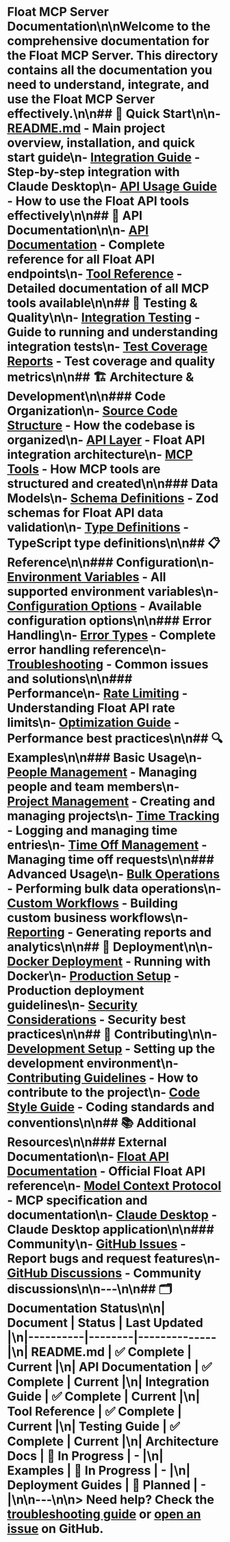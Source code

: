# Float MCP Server Documentation\n\nWelcome to the comprehensive documentation for the Float MCP Server. This directory contains all the documentation you need to understand, integrate, and use the Float MCP Server effectively.\n\n## 📖 **Quick Start**\n\n- **[README.md](../README.md)** - Main project overview, installation, and quick start guide\n- **[Integration Guide](guides/CLAUDE_INTEGRATION_GUIDE.md)** - Step-by-step integration with Claude Desktop\n- **[API Usage Guide](guides/API_USAGE_GUIDE.md)** - How to use the Float API tools effectively\n\n## 🔧 **API Documentation**\n\n- **[API Documentation](api/API_DOCUMENTATION.md)** - Complete reference for all Float API endpoints\n- **[Tool Reference](api/TOOL_REFERENCE.md)** - Detailed documentation of all MCP tools available\n\n## 🧪 **Testing & Quality**\n\n- **[Integration Testing](testing/INTEGRATION_TESTING.md)** - Guide to running and understanding integration tests\n- **[Test Coverage Reports](testing/)** - Test coverage and quality metrics\n\n## 🏗️ **Architecture & Development**\n\n### Code Organization\n- **[Source Code Structure](architecture/CODE_STRUCTURE.md)** - How the codebase is organized\n- **[API Layer](architecture/API_LAYER.md)** - Float API integration architecture\n- **[MCP Tools](architecture/MCP_TOOLS.md)** - How MCP tools are structured and created\n\n### Data Models\n- **[Schema Definitions](api/SCHEMAS.md)** - Zod schemas for Float API data validation\n- **[Type Definitions](api/TYPES.md)** - TypeScript type definitions\n\n## 📋 **Reference**\n\n### Configuration\n- **[Environment Variables](reference/ENVIRONMENT.md)** - All supported environment variables\n- **[Configuration Options](reference/CONFIG.md)** - Available configuration options\n\n### Error Handling\n- **[Error Types](reference/ERRORS.md)** - Complete error handling reference\n- **[Troubleshooting](reference/TROUBLESHOOTING.md)** - Common issues and solutions\n\n### Performance\n- **[Rate Limiting](reference/RATE_LIMITING.md)** - Understanding Float API rate limits\n- **[Optimization Guide](reference/OPTIMIZATION.md)** - Performance best practices\n\n## 🔍 **Examples**\n\n### Basic Usage\n- **[People Management](examples/PEOPLE.md)** - Managing people and team members\n- **[Project Management](examples/PROJECTS.md)** - Creating and managing projects\n- **[Time Tracking](examples/TIME_TRACKING.md)** - Logging and managing time entries\n- **[Time Off Management](examples/TIME_OFF.md)** - Managing time off requests\n\n### Advanced Usage\n- **[Bulk Operations](examples/BULK_OPERATIONS.md)** - Performing bulk data operations\n- **[Custom Workflows](examples/WORKFLOWS.md)** - Building custom business workflows\n- **[Reporting](examples/REPORTING.md)** - Generating reports and analytics\n\n## 🚀 **Deployment**\n\n- **[Docker Deployment](deployment/DOCKER.md)** - Running with Docker\n- **[Production Setup](deployment/PRODUCTION.md)** - Production deployment guidelines\n- **[Security Considerations](deployment/SECURITY.md)** - Security best practices\n\n## 🤝 **Contributing**\n\n- **[Development Setup](contributing/DEVELOPMENT.md)** - Setting up the development environment\n- **[Contributing Guidelines](../CONTRIBUTING.md)** - How to contribute to the project\n- **[Code Style Guide](contributing/STYLE_GUIDE.md)** - Coding standards and conventions\n\n## 📚 **Additional Resources**\n\n### External Documentation\n- **[Float API Documentation](https://developer.float.com/)** - Official Float API reference\n- **[Model Context Protocol](https://modelcontextprotocol.io/)** - MCP specification and documentation\n- **[Claude Desktop](https://claude.ai/desktop)** - Claude Desktop application\n\n### Community\n- **[GitHub Issues](https://github.com/yourusername/float-mcp/issues)** - Report bugs and request features\n- **[GitHub Discussions](https://github.com/yourusername/float-mcp/discussions)** - Community discussions\n\n---\n\n## 🗂️ **Documentation Status**\n\n| Document | Status | Last Updated |\n|----------|--------|--------------|\n| README.md | ✅ Complete | Current |\n| API Documentation | ✅ Complete | Current |\n| Integration Guide | ✅ Complete | Current |\n| Tool Reference | ✅ Complete | Current |\n| Testing Guide | ✅ Complete | Current |\n| Architecture Docs | 🚧 In Progress | - |\n| Examples | 🚧 In Progress | - |\n| Deployment Guides | 📝 Planned | - |\n\n---\n\n> **Need help?** Check the [troubleshooting guide](reference/TROUBLESHOOTING.md) or [open an issue](https://github.com/yourusername/float-mcp/issues) on GitHub. 